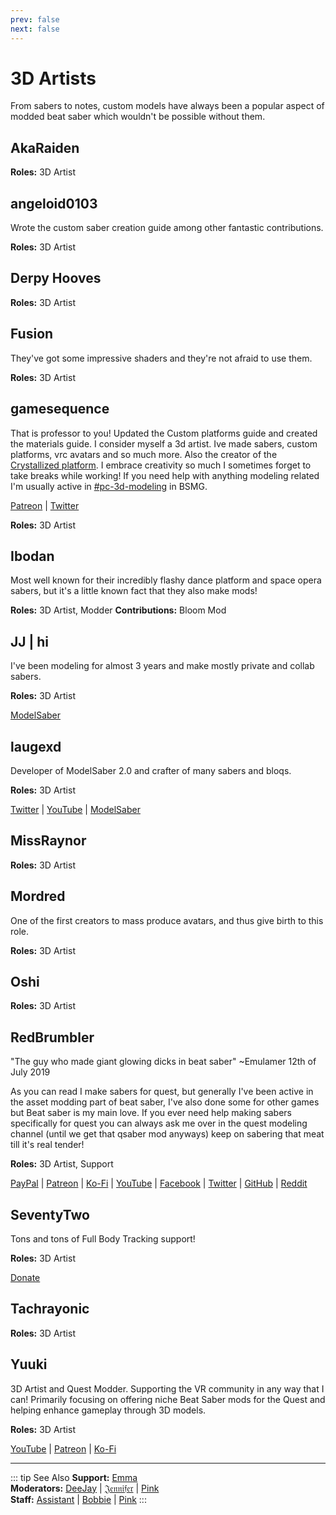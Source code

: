 ```yaml
---
prev: false
next: false
---
```


# 3D Artists

From sabers to notes, custom models have always been a popular aspect of
modded beat saber which wouldn't be possible without them.

## AkaRaiden

**Roles:** 3D Artist

## angeloid0103

Wrote the custom saber creation guide among other fantastic contributions.

**Roles:** 3D Artist

## Derpy Hooves

**Roles:** 3D Artist

## Fusion

They've got some impressive shaders and they're not afraid to use them.

**Roles:** 3D Artist

## gamesequence

That is professor to you! Updated the Custom platforms guide and created the materials
guide. I consider myself a 3d artist. Ive made sabers, custom platforms, vrc avatars and so
much more. Also the creator of the [Crystallized platform](https://www.patreon.com/games_plats). I embrace creativity so much I
sometimes forget to take breaks while working! If you need help with anything modeling
related I'm usually active in [#pc-3d-modeling](https://discord.com/channels/441805394323439646/468249466865057802) in BSMG.

[Patreon](https://www.patreon.com/games_plats) | [Twitter](https://twitter.com/gamesequence)

**Roles:** 3D Artist

## Ibodan

Most well known for their incredibly flashy dance platform and space opera sabers,
but it's a little known fact that they also make mods!

**Roles:** 3D Artist, Modder
**Contributions:** Bloom Mod

## JJ | hi

I've been modeling for almost 3 years and make mostly private and collab sabers.

**Roles:** 3D Artist

[ModelSaber](https://modelsaber.com/Profile/?user=366411130962313216)

## laugexd

Developer of ModelSaber 2.0 and crafter of many sabers and bloqs.

**Roles:** 3D Artist

[Twitter](https://twitter.com/laugexd) | [YouTube](https://www.youtube.com/channel/UCr_JES9nBCUaAR9-UbgDMRw) | [ModelSaber](https://modelsaber.com/Profile/?user=146243483898871808)

## MissRaynor

**Roles:** 3D Artist

## Mordred

One of the first creators to mass produce avatars, and thus give birth to this role.

**Roles:** 3D Artist

## Oshi

**Roles:** 3D Artist

## RedBrumbler

"The guy who made giant glowing dicks in beat saber" ~Emulamer 12th of July 2019

As you can read I make sabers for quest, but generally I've been active in the asset modding part of beat saber,
I've also done some for other games but Beat saber is my main love. If you ever need help making sabers specifically
for quest you can always ask me over in the quest modeling channel (until we get that qsaber mod anyways)
keep on sabering that meat till it's real tender!

**Roles:** 3D Artist, Support

[PayPal](https://paypal.me/RedBrumblerOfficial?locale.x=nl_NL) | [Patreon](https://www.patreon.com/RedBrumbler) |
[Ko-Fi](https://ko-fi.com/redbrumbler) | [YouTube](https://www.youtube.com/channel/UCYmzlDob8BQYWrOQWkHtCpQ) |
[Facebook](https://www.facebook.com/red.brumbler.7) | [Twitter](https://twitter.com/RedBrumbler) |
[GitHub](https://github.com/RedBrumbler/BeatOnCustomSabers) | [Reddit](https://www.reddit.com/user/RedBrumbler/)

## SeventyTwo

Tons and tons of Full Body Tracking support!

**Roles:** 3D Artist

[Donate](https://paypal.me/theseventytwo)

## Tachrayonic

**Roles:** 3D Artist

## Yuuki

3D Artist and Quest Modder. Supporting the VR community in any way that I can!
Primarily focusing on offering niche Beat Saber mods for the Quest and helping enhance gameplay through 3D models.

**Roles:** 3D Artist

[YouTube](https://www.youtube.com/channel/UCIH4NTKdVNjnJpfuMrk71Fw) | [Patreon](https://www.patreon.com/yuukisaves) | [Ko-Fi](https://ko-fi.com/supportyuuki)

---

<!-- markdownlint-disable MD013 -->

::: tip See Also
**Support:** [Emma](./supports.md#emma)  
**Moderators:** [DeeJay](./moderators.md#deejay) | [𝔍𝔢𝔫𝔫𝔦𝔣𝔢𝔯](./moderators.md#jennifer) | [Pink](./moderators.md#pink)  
**Staff:** [Assistant](./staff.md#assistant) | [Bobbie](./staff.md#bobbie) | [Pink](./staff.md#pink)
:::
